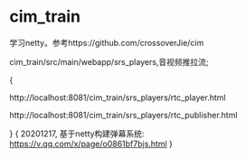 # cim_train
学习netty。参考https://github.com/crossoverJie/cim


cim_train/src/main/webapp/srs_players,音视频推拉流;


{

http://localhost:8081/cim_train/srs_players/rtc_player.html

http://localhost:8081/cim_train/srs_players/rtc_publisher.html

}
{
20201217,
基于netty构建弹幕系统:
https://v.qq.com/x/page/o0861bf7bjs.html
}




